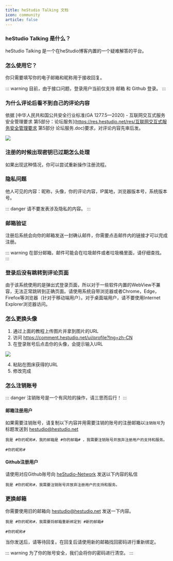```yaml
---
title: heStudio Talking 文档
icon: community
article: false
---
```


### heStudio Talking 是什么？
heStudio Talking 是一个在heStudio博客内置的一个疑难解答的平台。

### 怎么使用它？
你只需要填写你的电子邮箱和昵称用于接收回复。

::: warning 
目前，由于接口问题，登录用户当前仅支持 邮箱 和 Github 登录。
:::

### 为什么评论后看不到自己的评论内容
依据 [中华人民共和国公共安全行业标准(GA 1277.5—2020) - 互联网交互式服务安全管理要求 第5部分：论坛服务](https://res.hestudio.net/res/互联网交互式服务安全管理要求  第5部分 论坛服务.doc)要求，对评论内容先审后发。

![](https://image.hestudio.net/i/2023/06/26/6498878708cf5.jpg)

### 注册的时候出现密钥已过期怎么处理
如果出现这种情况，你可以尝试重新操作注册流程。


### 隐私问题
他人可见的内容：昵称，头像，你的评论内容，IP属地，浏览器版本号，系统版本号。

::: danger 
请不要发表涉及隐私的内容。
:::

### 邮箱验证
注册后系统会向你的邮箱发送一封确认邮件，你需要点击邮件内的链接才可以完成注册。

::: warning 
在部分邮箱，邮件可能会在垃圾邮件或者垃圾桶里面，请仔细查找。
:::

### 登录后没有跳转到评论页面
由于该系统使用的是弹出式登录页面，所以对于一些软件内置的WebView不兼容，无法正常跳转到正确页面。请使用系统自带浏览器或者Chrome，Edge，Firefox等浏览器（针对于移动端用户）。对于桌面端用户，请不要使用Internet Explorer浏览器访问。

### 怎么更换头像
1. 通过上面的教程上传图片并拿到图片的URL
2. 访问 https://comment.hestudio.net/ui/profile?lng=zh-CN 
3. 在登录账号后点击你的头像，会提示输入URL

![](https://image.hestudio.net/img/2023/01/29/63d54bb8b83f1.jpg)

4. 粘贴在图床获得的URL
5. 修改完成

### 怎么注销账号

::: danger
注销账号是一个有风险的操作，请三思而后行！
:::

#### 邮箱注册用户
如果需要注销账号，请复制以下内容并用需要注销的账号的注册邮箱以`注销账号`为标题发送到 [hestudio@hestudio.net](mailto:hestudio@hestudio.net)

```text
我是 #你的昵称#，我的邮箱是 #你的邮箱# ，我需要注销账号并放弃注册用户的支持和服务。

#你的昵称#
```

#### Github注册用户
请使用对应Github账号向 [heStudio-Network](https://github.com/hestudio-network) 发送以下内容的私信

```text
我是 #你的昵称#，我需要注销账号并放弃注册用户的支持和服务。
```

### 更换邮箱
你需要使用旧的邮箱向 [hestudio@hestudio.net](mailto:hestudio@hestudio.net) 发送一下内容。
```text
我是 #你的昵称#，我需要将邮箱重新绑定到 #新的邮箱#

#你的昵称#
```

当你发送后，请等待回复。在回复后请使用新的邮箱找回密码进行重新绑定。

::: warning
为了你的账号安全，我们会将你的密码进行清空。
:::

<Share colorful />

